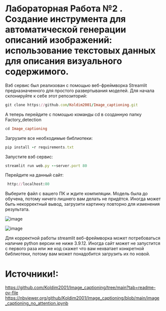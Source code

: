 # Лабораторная Работа №2 . Создание инструмента для автоматической генерации описаний изображений: использование текстовых данных для описания визуального содержимого.
Вэб сервис был реализован  с помощью веб-фреймворка Streamlit предназначенного для простого развертывания моделей.
Для начала склонируйте к себе этот репозиторий:
```Ruby
git clone https://github.com/Koldim2001/Image_captioning.git
```
А теперь перейдите с помощью команды cd в созданную папку Factory_detection
```Ruby
cd Image_captioning
```
Загрузите все необходимые библиотеки:
```Ruby
pip install -r requirements.txt
```
Запустите вэб сервис:
```Ruby
streamlit run web.py --server.port 80
```
Перейдите на данный сайт:
```Ruby
 http://localhost:80
```
Выберите файл с вашего ПК и ждите компиляции.
Модель была до обучена, потому ничего лишнего вам делать не придётся. Иногда может быть некорректный вывод, загрузити картинку повторно для изменения результата.

![image](https://github.com/Vokoon/Laba1_Akimov/assets/120046709/e89c4caa-35fd-4d4c-883f-4b9dcef1d073)

![image](https://github.com/Vokoon/Laba1_Akimov/assets/120046709/0a92dac4-699e-4b17-8e2b-ecba38904bb5)

Для корректной работы streamlit веб-фреймворка может потребоваться наличие python версии не ниже 3.9.12.
Иногда сайт может не запустится с первого раза или же код скажет что вам нехватает конкретной библиотеки, потому вам может понадобится загрузить их по новой.

# Источники!:
https://github.com/Koldim2001/Image_captioning/tree/main?tab=readme-ov-file
https://nbviewer.org/github/Koldim2001/Image_captioning/blob/main/image_captioning_no_attention.ipynb
